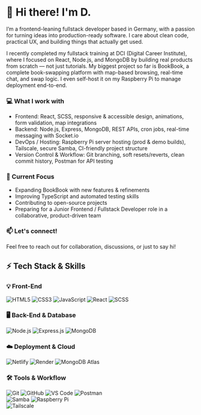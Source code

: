 # 👋 Hi there! I'm D.

I’m a frontend-leaning fullstack developer based in Germany, with a passion for turning ideas into production-ready software. I care about clean code, practical UX, and building things that actually get used.

I recently completed my fullstack training at DCI (Digital Career Institute), where I focused on React, Node.js, and MongoDB by building real products from scratch — not just tutorials. My biggest project so far is BookBook, a complete book-swapping platform with map-based browsing, real-time chat, and swap logic. I even self-host it on my Raspberry Pi to manage deployment end-to-end.

### 💻 What I work with
- Frontend: React, SCSS, responsive & accessible design, animations, form validation, map integrations
- Backend: Node.js, Express, MongoDB, REST APIs, cron jobs, real-time messaging with Socket.io
- DevOps / Hosting: Raspberry Pi server hosting (prod & demo builds), Tailscale, secure Samba, CI-friendly project structure
- Version Control & Workflow: Git branching, soft resets/reverts, clean commit history, Postman for API testing

### 🚀 Current Focus
- Expanding BookBook with new features & refinements
- Improving TypeScript and automated testing skills
- Contributing to open-source projects
- Preparing for a Junior Frontend / Fullstack Developer role in a collaborative, product-driven team

### 📫 Let's connect!
Feel free to reach out for collaboration, discussions, or just to say hi!

## ⚡ Tech Stack & Skills  

### 💡 Front-End  
![HTML5](https://img.shields.io/badge/HTML5-%23E34F26.svg?style=for-the-badge&logo=html5&logoColor=white) 
![CSS3](https://img.shields.io/badge/CSS3-%231572B6.svg?style=for-the-badge&logo=css3&logoColor=white) 
![JavaScript](https://img.shields.io/badge/JavaScript-%23F7DF1E.svg?style=for-the-badge&logo=javascript&logoColor=black) 
![React](https://img.shields.io/badge/React-%2361DAFB.svg?style=for-the-badge&logo=react&logoColor=black) 
![SCSS](https://img.shields.io/badge/SCSS-%23CC6699.svg?style=for-the-badge&logo=sass&logoColor=white)  

### 🖥 Back-End & Database  
![Node.js](https://img.shields.io/badge/Node.js-%23339933.svg?style=for-the-badge&logo=node.js&logoColor=white) 
![Express.js](https://img.shields.io/badge/Express.js-%23000000.svg?style=for-the-badge&logo=express&logoColor=white) 
![MongoDB](https://img.shields.io/badge/MongoDB-%2347A248.svg?style=for-the-badge&logo=mongodb&logoColor=white) 

### ☁️ Deployment & Cloud  
![Netlify](https://img.shields.io/badge/Netlify-%2300C7B7.svg?style=for-the-badge&logo=netlify&logoColor=white)
![Render](https://img.shields.io/badge/Render-%230096ff.svg?style=for-the-badge&logo=render&logoColor=white) 
![MongoDB Atlas](https://img.shields.io/badge/MongoDB_Atlas-%2347A248.svg?style=for-the-badge&logo=mongodb&logoColor=white)  

### 🛠 Tools & Workflow  
![Git](https://img.shields.io/badge/Git-%23F05032.svg?style=for-the-badge&logo=git&logoColor=white) 
![GitHub](https://img.shields.io/badge/GitHub-%23181717.svg?style=for-the-badge&logo=github&logoColor=white) 
![VS Code](https://img.shields.io/badge/VSCode-%23007ACC.svg?style=for-the-badge&logo=visual-studio-code&logoColor=white) 
![Postman](https://img.shields.io/badge/Postman-%23FF6C37.svg?style=for-the-badge&logo=postman&logoColor=white)  
![Samba](https://img.shields.io/badge/Samba-%232C3A3E.svg?style=for-the-badge&logo=samba&logoColor=yellow)
![Raspberry Pi](https://img.shields.io/badge/Raspberry%20Pi-C51A4A.svg?style=for-the-badge&logo=raspberry-pi&logoColor=white)  
![Tailscale](https://img.shields.io/badge/Tailscale-0061FF.svg?style=for-the-badge&logo=tailscale&logoColor=white)
